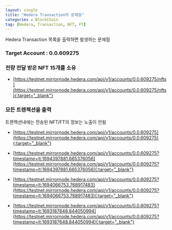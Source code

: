 ```yaml
---
layout: single
title: "Hedera Transaction의 문제점"
categories : BlockChain
tag: [Hedera, Transaction, NFT, FT]
---
```


Hedera Transaction 목록을 출력하면 발생하는 문제점

### Target Account : 0.0.609275

### 전량 전달 받은 NFT 15개를 소유

- [https://testnet.mirrornode.hedera.com/api/v1/accounts/0.0.609275/nfts](https://testnet.mirrornode.hedera.com/api/v1/accounts/0.0.609275/nfts){:target="_blank"}

### 모든 트렌젝션을 출력

트렌젝션내에는 전송된 NFT/FT의 정보는 노출이 안됨
 
- [https://testnet.mirrornode.hedera.com/api/v1/accounts/0.0.609275](https://testnet.mirrornode.hedera.com/api/v1/accounts/0.0.609275){:target="_blank"}

- [https://testnet.mirrornode.hedera.com/api/v1/accounts/0.0.609275?timestamp=lt:1694397881.665376056](https://testnet.mirrornode.hedera.com/api/v1/accounts/0.0.609275?timestamp=lt:1694397881.665376056){:target="_blank"}

- [https://testnet.mirrornode.hedera.com/api/v1/accounts/0.0.609275?timestamp=lt:1694066753.768917483](https://testnet.mirrornode.hedera.com/api/v1/accounts/0.0.609275?timestamp=lt:1694066753.768917483){:target="_blank"}

- [https://testnet.mirrornode.hedera.com/api/v1/accounts/0.0.609275?timestamp=lt:1693187648.844050994](https://testnet.mirrornode.hedera.com/api/v1/accounts/0.0.609275?timestamp=lt:1693187648.844050994){:target="_blank"}

